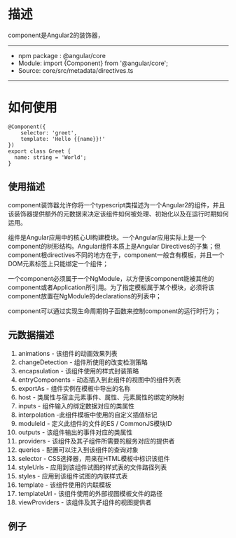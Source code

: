 # 描述 #
component是Angular2的装饰器，

----------
- npm package : @angular/core
- Module: import {Component} from '@angular/core';
- Source: core/src/metadata/directives.ts

----------

# 如何使用 #

    @Component({
		selector: 'greet',
		template: 'Hello {{name}}!'
	})
	export class Greet {
	  name: string = 'World';
	}
	
## 使用描述 ##
component装饰器允许你将一个typescript类描述为一个Angular2的组件，并且该装饰器提供额外的元数据来决定该组件如何被处理、初始化以及在运行时期如何运用。

组件是Angular应用中的核心UI构建模块。一个Angular应用实际上是一个component的树形结构。Angular组件本质上是Angular Directives的子集；但component根directives不同的地方在于，component一般含有模板，并且一个DOM元素标签上只能绑定一个组件；

一个component必须属于一个NgModule，以方便该component能被其他的component或者Application所引用。为了指定模板属于某个模块，必须将该component放置在NgModule的declarations的列表中；
	
component可以通过实现生命周期钩子函数来控制component的运行时行为；

## 元数据描述 ##

1. animations - 该组件的动画效果列表
1. changeDetection - 组件所使用的改变检测策略
1. encapsulation - 该组件使用的样式封装策略
1. entryComponents - 动态插入到此组件的视图中的组件列表
1. exportAs - 组件实例在模板中导出的名称
1. host - 类属性与宿主元素事件、属性、元素属性的绑定的映射
1. inputs - 组件输入的绑定数据对应的类属性
1. interpolation -此组件模板中使用的自定义插值标记
1. moduleId - 定义此组件的文件的ES / CommonJS模块ID
1. outputs - 该组件输出的事件对应的类属性
1. providers - 该组件及其子组件所需要的服务对应的提供者
1. queries - 配置可以注入到该组件的查询对象
1. selector - CSS选择器，用来在HTML模板中标识该组件
1. styleUrls - 应用到该组件试图的样式表的文件路径列表
1. styles - 应用到该组件试图的内联样式表
1. template - 该组件使用的内联模板
1. templateUrl - 该组件使用的外部视图模板文件的路径
1. viewProviders - 该组件及其子组件的视图提供者

## 例子 ##

